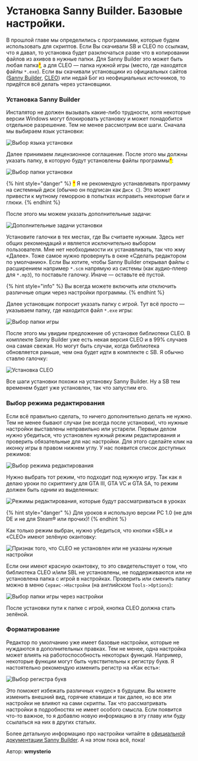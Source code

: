 # Установка Sanny Builder. Базовые настройки.

В прошлой главе мы определились с программами, которые будем использовать для скриптов. Если Вы скачивали SB и CLEO по ссылкам, что я давал, то установка будет разключаться разве что в копировании файлов из ахивов в нужные папки. Для Sanny Builder это может быть любая папка<mark style="color:red;">\*</mark>, а для CLEO — папка нужной игры (место, где находятся файлы `*.exe`). Если вы скачивали установщики из официальных сайтов ([Sanny Builder](https://sannybuilder.com/), [CLEO](https://cleo.li/)) или недай Бог из неофициальных источников, то придётся всё делать через установщики.

### Установка Sanny Builder

Инсталятор не должен вызывать какие-либо трудности, хотя некоторые версии Windows могут блокировать установку и может понадобится отдельное разрешение. Тем не менее рассмотрим все шаги. Сначала мы выбираем язык установки:

![Выбор языка установки](https://github.com/wmysterio/scm-scripting-lessons/raw/resources/images/sb\_install\_s1.png)

Далее принимаем лицензионное соглашение. После этого мы должны указать папку, в которую будут установлены файлы программы<mark style="color:red;">\*</mark>:

![Выбор папки установки](https://github.com/wmysterio/scm-scripting-lessons/raw/resources/images/sb\_install\_s2.png)

{% hint style="danger" %}
<mark style="color:red;">\*</mark> Я не рекомендую устанавливать программу на системный диск (обычно он подписан как `Диск C`). Это может привести к мутному геморрою в попытках исправить некоторые баги и глюки.
{% endhint %}

После этого мы можем указать дополнительные задачи:

![Дополнительные задачи установки](https://github.com/wmysterio/scm-scripting-lessons/raw/resources/images/sb\_install\_s3.png)

Установите галочки в тех местах, где Вы считаете нужным. Здесь нет общих рекомендаций и является исключительно выбором пользователя. Мне нет необходимости их устанавливать, так что жму «Далее». Тоже самое нужно провернуть в окне «Сделать редактором по умолчанию». Если Вы хотите, чтобы Sanny Builder открывал файлы с расширением например `*.scm` напрямую из системы (как аудио-плеер для `*.mp3`), то поставьте галочку. Иначе — оставьте её пустой.

{% hint style="info" %}
Вы всегда можете включить или отключить различные опции через настройки программы.
{% endhint %}

Далее установщик попросит указать папку с игрой. Тут всё просто — указываем папку, где находится файл `*.exe` игры:

![Выбор папки игры](https://github.com/wmysterio/scm-scripting-lessons/raw/resources/images/sb\_install\_s4.png)

После этого мы увидим предложение об установке библиотеки CLEO. В комплекте Sanny Builder уже есть некая версия CLEO и в 99% случаев она самая свежая. Но могут быть случаи, когда библиотека обновляется раньше, чем она будет идти в комплекте с SB. Я обычно ставлю галочку:

![Установка CLEO](https://github.com/wmysterio/scm-scripting-lessons/raw/resources/images/sb\_install\_s5.png)

Все шаги установки похожи на установку Sanny Builder. Ну а SB тем временем будет уже установлен, так что запустим его.

### Выбор режима редактирования

Если всё правильно сделать, то ничего дополнительно делать не нужно. Тем не менее бывают случаи (не всегда после установки), что нужные настройки выставлены неправильно или устарели. Первым делом нужно убедиться, что установлен нужный режим редактирования и проверить обязательные для нас настройки. Для этого сделайте клик на иконку игры в правом нижнем углу. У нас появится список доступных режимов:

![Выбор режима редактирования](https://github.com/wmysterio/scm-scripting-lessons/raw/resources/images/sb\_install\_s6.png)

Нужно выбрать тот режим, что подходит под нужную игру. Так как я делаю уроки по скриптингу для GTA III, GTA VC и GTA SA, то режим должен быть одним из выделенных:

![Режимы редактирования, которые будут рассматриваться в уроках](https://github.com/wmysterio/scm-scripting-lessons/raw/resources/images/sb\_install\_s7.png)

{% hint style="danger" %}
Для уроков я использую версии PC 1.0 (не для DE и не для Steam® или прочих)!
{% endhint %}

Как только режим выбран, нужно убедиться, что кнопки «SBL» и «CLEO» имеют зелёную окантовку:

![Признак того, что CLEO не установлен или не указаны нужные настройки](https://github.com/wmysterio/scm-scripting-lessons/raw/resources/images/sb\_install\_s8.png)

Если они имеют красную окантовку, то это свидетельствует о том, что библиотека CLEO и/или SBL не установлены, не поддерживаются или не установлена папка с игрой в настройках. Проверить или сменить папку можно в меню `Сервис->Настройки` (на английском `Tools->Options`):

![Выбор папки игры через настройки](https://github.com/wmysterio/scm-scripting-lessons/raw/resources/images/sb\_install\_s9.png)

После установки пути к папке с игрой, кнопка CLEO должна стать зелёной.

### Форматирование

Редактор по умолчанию уже имеет базовые настройки, которые не нуждаются в дополнительных правках. Тем не менее, одна настройка может влиять на работоспособность некоторых функций. Например, некоторые функции могут быть чувствительны к регистру букв. Я настоятельно рекомендую изменить регистр на «Как есть»:

![Выбор регистра букв](https://github.com/wmysterio/scm-scripting-lessons/raw/resources/images/sb\_install\_s11.png)

Это поможет избежать различных «чудес» в будущем. Вы можете изменить внешний вид, горячие клавиши и так далее, но все эти настройки не влияют на сами скрипты. Так что рассматривать настройки в подробностях не имеет особого смысла. Если появится что-то важное, то я добавлю новую информацию в эту главу или буду ссылаться на них в других статьях.

Более детальную информацию про настройки читайте в [официальной документации Sanny Builder](https://docs.sannybuilder.com/v/ru/editor/options). А на этом пока всё, пока!



Автор: **wmysterio**
